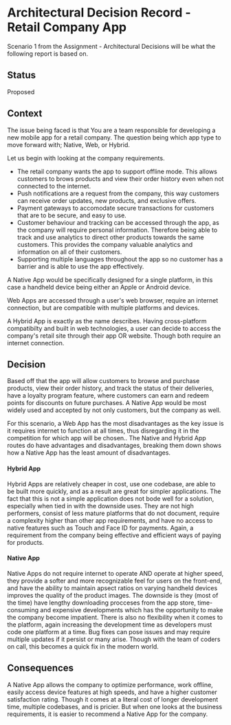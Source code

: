 # Architectural Decision Record - Retail Company App

Scenario 1 from the Assignment - Architectural Decisions will be what the following report is based on.

## Status

Proposed

## Context

The issue being faced is that You are a team responsible for developing a new mobile app for a retail company. The question being which app type to move forward with; Native, Web, or Hybrid.

Let us begin with looking at the company requirements.

- The retail company wants the app to support offline mode. This allows customers to brows products and view their order history even when not connected to the internet.
- Push notifications are a request from the company, this way customers can receive order updates, new products, and exclusive offers.
- Payment gateways to accomodate secure transactions for customers that are to be secure, and easy to use.
- Customer behaviour and tracking can be accessed through the app, as the company will require personal information. Therefore being able to track and use analytics to direct other products towards the same customers. This provides the company valuable analytics and information on all of their customers.
- Supporting multiple languages throughout the app so no customer has a barrier and is able to use the app effectively.

A Native App would be specifically designed for a single platform, in this case a handheld device being either an Apple or Android device.

Web Apps are accessed through a user's web browser, require an internet connection, but are compatible with multiple platforms and devices.

A Hybrid App is exactly as the name describes. Having cross-platform compatibilty and built in web technologies, a user can decide to access the company's retail site through their app OR website. Though both require an internet connection.

## Decision
Based off that the app will allow customers to browse and purchase products, view their order history, and track the status of their deliveries, have a loyalty program feature, where customers can earn and redeem points for discounts on future purchases. A Native App would be most widely used and accepted by not only customers, but the company as well.

For this scenario, a Web App has the most disadvantages as the key issue is it requires internet to function at all times, thus disregarding it in the competition for which app will be chosen.. The Native and Hybrid App routes do have advantages and disadvantages, breaking them down shows how a Native App has the least amount of disadvantages.

#### Hybrid App
Hybrid Apps are relatively cheaper in cost, use one codebase, are able to be built more quickly, and as a result are great for simpler applications. The fact that this is not a simple application does not bode well for a solution, especially when tied in with the downside uses. They are not high performers, consist of less mature platforms that do not document, require a complexity higher than other app requirements, and have no access to native features such as Touch and Face ID for payments. Again, a requirement from the company being effective and efficient ways of paying for products.

#### Native App
Native Apps do not require internet to operate AND operate at higher speed, they provide a softer and more recognizable feel for users on the front-end, and have the ability to maintain apsect ratios on varying handheld devices improves the quality of the product images. The downside is they (most of the time) have lengthy downloading procceses from the app store, time-consuming and expensive developments which has the opportunity to make the company become impatient. There is also no flexibility when it comes to the platform, again increasing the development time as developers must code one platform at a time. Bug fixes can pose issues and may require multiple updates if it persist or many arise. Though with the team of coders on call, this becomes a quick fix in the modern world.

## Consequences

A Native App allows the company to optimize performance, work offline, easily access device features at high speeds, and have a higher customer satisfaction rating. Though it comes at a literal cost of longer development time, multiple codebases, and is pricier. But when one looks at the business requirements, it is easier to recommend a Native App for the company.